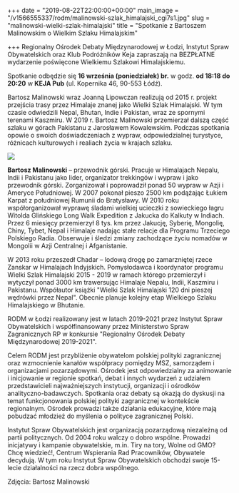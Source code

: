 +++
date = "2019-08-22T22:00:00+00:00"
main_image = "/v1566555337/rodm/malinowski-szlak_himalajski_cgi7s1.jpg"
slug = "malinowski-wielki-szlak-himalajski"
title = "Spotkanie z Bartoszem Malinowskim o Wielkim Szlaku Himalajskim"

+++
Regionalny Ośrodek Debaty Międzynarodowej w Łodzi, Instytut Spraw Obywatelskich oraz Klub Podróżników Keja zapraszają na BEZPŁATNE wydarzenie poświęcone Wielkiemu Szlakowi Himalajskiemu.

Spotkanie odbędzie się **16 września (poniedziałek) br.** w godz. **od 18:18 do 20:20** w **KEJA Pub** (ul. Kopernika 46, 90-553 Łódź).

Bartosz Malinowski wraz Joanną Lipowczan realizują od 2015 r. projekt przejścia trasy przez Himalaje znanej jako Wielki Szlak Himalajski. W tym czasie odwiedzili Nepal, Bhutan, Indie i Pakistan, wraz ze spornymi terenami Kaszmiru. W 2019 r. Bartosz Malinowski przemierzał dalszą część szlaku w górach Pakistanu z Jarosławem Kowalewskim. Podczas spotkania opowie o swoich doświadczeniach z wypraw, odpowiedzialnej turystyce, różnicach kulturowych i realiach życia w krajach szlaku.

![](https://res.cloudinary.com/inspro/image/upload/v1566556000/rodm/P1012575_1_qtcfti.jpg)

**Bartosz Malinowski** – przewodnik górski. Pracuje w Himalajach Nepalu, Indii i Pakistanu jako lider, organizator trekkingów i wypraw i jako przewodnik górski. Zorganizował i poprowadził ponad 50 wypraw w Azji i Ameryce Południowej. W 2007 pokonał pieszo 2500 km podążając Łukiem Karpat z południowej Rumunii do Bratysławy. W 2010 roku współorganizował wyprawę śladami wielkiej ucieczki z sowieckiego łagru Witolda Glińskiego Long Walk Expedition z Jakucka do Kalkuty w Indiach. Przez 6 miesięcy przemierzył 8 tys. km przez Jakucję, Syberię, Mongolię, Chiny, Tybet, Nepal i Himalaje nadając stałe relacje dla Programu Trzeciego Polskiego Radia. Obserwuje i śledzi zmiany zachodzące życiu nomadów w Mongolii w Azji Centralnej i Afganistanie.

W 2013 roku przeszedł Chadar – lodową drogę po zamarzniętej rzece Zanskar w Himalajach Indyjskich. Pomysłodawca i koordynator programu Wielki Szlak Himalajski 2015 - 2019 w ramach którego przemierzył i wytyczył ponad 3000 km trawersując Himalaje Nepalu, Indii, Kaszmiru i Pakistanu. Współautor książki "Wielki Szlak Himalajski 120 dni pieszej wędrówki przez Nepal". Obecnie planuje kolejny etap Wielkiego Szlaku Himalajskiego w Bhutanie.

RODM w Łodzi realizowany jest w latach 2019-2021 przez Instytut Spraw Obywatelskich i współfinansowany przez Ministerstwo Spraw Zagranicznych RP w konkursie "Regionalny Ośrodek Debaty Międzynarodowej 2019-2021".

Celem RODM jest przybliżenie obywatelom polskiej polityki zagranicznej oraz wzmocnienie kanałów współpracy pomiędzy MSZ, samorządem i organizacjami pozarządowymi. Ośrodek jest odpowiedzialny za animowanie i inicjowanie w regionie spotkań, debat i innych wydarzeń z udziałem przedstawicieli najważniejszych instytucji, organizacji i ośrodków analityczno-badawczych. Spotkania oraz debaty są okazją do dyskusji na temat funkcjonowania polskiej polityki zagranicznej w kontekście regionalnym. Ośrodek prowadzi także działania edukacyjne, które mają pobudzać młodzież do myślenia o polityce zagranicznej Polski.

Instytut Spraw Obywatelskich jest organizacją pozarządową niezależną od partii politycznych. Od 2004 roku walczy o dobro wspólne. Prowadzi inicjatywy i kampanie obywatelskie, m.in. Tiry na tory, Wolne od GMO? Chcę wiedzieć!, Centrum Wspierania Rad Pracowników, Obywatele decydują. W tym roku Instytut Spraw Obywatelskich obchodzi swoje 15-lecie działalności na rzecz dobra wspólnego.  
  
Zdjęcia: Bartosz Malinowski